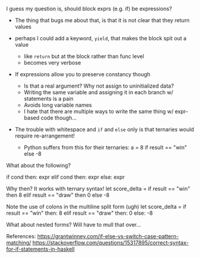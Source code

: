 I guess my question is, should block exprs (e.g. if) be expressions?
* The thing that bugs me about that, is that it is not clear that they return values
* perhaps I could add a keyword, `yield`, that makes the block spit out a value
    * like `return` but at the block rather than func level
    * becomes very verbose
* If expressions allow you to preserve constancy though
    * Is that a real argument? Why not assign to uninitialized data?
    * Writing the same variable and assigning it in each branch w/ statements is a pain
    * Avoids long variable names
    * I hate that there are multiple ways to write the same thing w/ expr-based code though...

* The trouble with whitespace and `if` and `else` only is that ternaries would require re-arrangement!
    * Python suffers from this for their ternaries:
    a = 8 if result == "win" else -8

What about the following?

if cond then:
    expr
elif cond then:
    expr
else:
    expr

Why then? It works with ternary syntax!
let score_delta = if result == "win" then 8 elif result == "draw" then 0 else -8

Note the use of colons in the multiline split form (ugh)
let score_delta = 
    if result == "win" then: 8 
    elif result == "draw" then: 0 
    else: -8

What about nested forms? Will have to mull that over...


References:
https://grantwinney.com/if-else-vs-switch-case-pattern-matching/
https://stackoverflow.com/questions/15317895/correct-syntax-for-if-statements-in-haskell